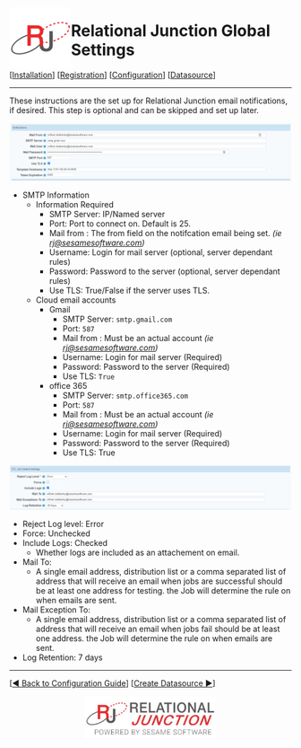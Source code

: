  <a href="http://www.sesamesoftware.com"><img align=left src="../images/RJOrbit110x110.png"></img></a>

# Relational Junction Global Settings

[[Installation](installguide.md)] [[Registration](RegistrationGuide.md)] [[Configuration](configurationGuide.md)] [[Datasource](DatasourceGuide.md)]

---

These instructions are the set up for Relational Junction email notifications, if desired. This step is optional and can be skipped and set up later.

![notification](../images/ConfigNotification.png)

* SMTP Information
  * Information Required
    * SMTP Server: IP/Named server
    * Port: Port to connect on. Default is 25.
    * Mail from : The from field on the notifcation email being set. *(ie rj@sesamesoftware.com)*
    * Username: Login for mail server (optional, server dependant rules)
    * Password: Password to the server (optional, server dependant rules)
    * Use TLS: True/False if the server uses TLS.
  * Cloud email accounts
    * Gmail
      * SMTP Server: `smtp.gmail.com`
      * Port: `587`
      * Mail from : Must be an actual account *(ie rj@sesamesoftware.com)*
      * Username: Login for mail server (Required)
      * Password: Password to the server (Required)
      * Use TLS: `True`
    * office 365
      * SMTP Server: `smtp.office365.com`
      * Port: `587`
      * Mail from : Must be an actual account *(ie rj@sesamesoftware.com)*
      * Username: Login for mail server (Required)
      * Password: Password to the server (Required)
      * Use TLS: True
  
![ETL Job Default Settings](../images/jobDefaultSetting.png)

* Reject Log level: Error
* Force: Unchecked
* Include Logs: Checked
  * Whether logs are included as an attachement on email.
* Mail To: 
  * A single email address, distribution list or a comma separated list of address that will receive an email when jobs are successful should be at least one address for testing. the Job will determine the rule on when emails are sent.
* Mail Exception To: 
  * A single email address, distribution list or a comma separated list of address that will receive an email when jobs fail should be at least one address. the Job will determine the rule on when emails are sent.
* Log Retention: 7 days

---

[[&#9664; Back to Configuration Guide](../configurationGuide.md)] [[Create Datasource &#9654;](../datasourceguide.md)]


<p align="center" >  <a href="http://www.sesamesoftware.com"><img align=center src="../images/poweredBy.png" height="80px"></img></a> </p>
